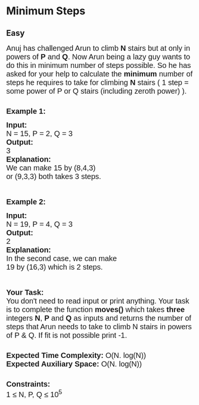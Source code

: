 # Minimum Steps
## Easy 
<div class="problem-statement">
                <p></p><p><span style="font-family:arial,helvetica,sans-serif"><span style="font-size:20px">Anuj has challenged Arun to climb <strong>N</strong> stairs but at only in powers of <strong>P</strong> and <strong>Q</strong>. Now Arun being a lazy guy wants to do this in minimum number of steps possible. So he has asked for your help to calculate the <strong>minimum</strong> number of steps he requires to take for climbing <strong>N</strong> stairs ( 1 step = some power of P or Q stairs (including zeroth power) ).</span></span></p>

<p dir="ltr"><br>
<span style="font-family:arial,helvetica,sans-serif"><span style="font-size:20px"><strong>Example 1:</strong></span></span></p>

<pre><span style="font-family:arial,helvetica,sans-serif"><span style="font-size:20px"><strong>Input: </strong>
N = 15, P = 2, Q = 3
<strong>Output:</strong>
3
<strong>Explanation:</strong>
We can make 15 by (8,4,3)
or (9,3,3) both takes 3 steps.</span></span></pre>

<p dir="ltr">&nbsp;</p>

<p dir="ltr"><span style="font-family:arial,helvetica,sans-serif"><span style="font-size:20px"><strong>Example 2:</strong></span></span></p>

<pre><span style="font-family:arial,helvetica,sans-serif"><span style="font-size:20px"><strong>Input: </strong>
N = 19, P = 4, Q = 3
<strong>Output:</strong>
2
<strong>Explanation:</strong>
In the second case, we can make
19 by (16,3) which is 2 steps.</span></span></pre>

<p>&nbsp;</p>

<p dir="ltr"><span style="font-family:arial,helvetica,sans-serif"><span style="font-size:20px"><strong>Your Task:&nbsp;&nbsp;</strong><br>
You don't need to read input or print anything. Your task is to complete the function&nbsp;<strong>moves()</strong>&nbsp;which takes <strong>three </strong>integers<strong> N</strong>,<strong> P </strong>and<strong> Q </strong>as inputs and returns the number of steps that Arun needs to take to climb N stairs in powers of P &amp; Q. If fit is not possible print -1.</span></span><br>
&nbsp;</p>

<p dir="ltr"><span style="font-family:arial,helvetica,sans-serif"><span style="font-size:20px"><strong>Expected Time Complexity:</strong> O(N. log(N))<br>
<strong>Expected Auxiliary Space:</strong> O(N. log(N))</span></span><br>
&nbsp;</p>

<p dir="ltr"><span style="font-family:arial,helvetica,sans-serif"><span style="font-size:20px"><strong>Constraints:</strong><br>
1 ≤ N, P, Q ≤ 10<sup>5</sup></span></span></p>
 <p></p>
            </div>